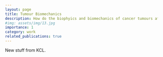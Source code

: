 ```yaml
---
layout: page
title: Tumour Biomechanics
description: How do the biophyics and biomechanics of cancer tumours affect their response to chemotherapy?
#img: assets/img/13.jpg
importance: 1
category: work
related_publications: true
---
```

New stuff from KCL.